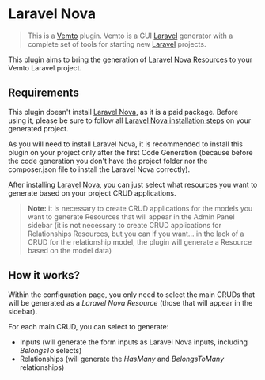 # Laravel Nova

> This is a [Vemto](https://vemto.app) plugin. Vemto is a GUI [Laravel](https://laravel.com) generator with a complete set of tools for starting new [Laravel](https://laravel.com) projects. 

This plugin aims to bring the generation of [Laravel Nova Resources](https://nova.laravel.com/docs/3.0/resources/) to your Vemto Laravel project.

## Requirements

This plugin doesn't install [Laravel Nova](https://nova.laravel.com/), as it is a paid package. Before using it, please be sure to follow all [Laravel Nova installation steps](https://nova.laravel.com/docs/3.0/installation.html) on your generated project.

As you will need to install Laravel Nova, it is recommended to install this plugin on your project only after the first Code Generation (because before the code generation you don't have the project folder nor the composer.json file to install the Laravel Nova correctly).

After installing [Laravel Nova](https://nova.laravel.com/), you can just select what resources you want to generate based on your project CRUD applications.

> **Note:** it is necessary to create CRUD applications for the models you want to generate Resources that will appear in the Admin Panel sidebar (it is not necessary to create CRUD applications for Relationships Resources, but you can if you want... in the lack of a CRUD for the relationship model, the plugin will generate a Resource based on the model data)

## How it works?

Within the configuration page, you only need to select the main CRUDs that will be generated as a *Laravel Nova Resource* (those that will appear in the sidebar).

For each main CRUD, you can select to generate:

- Inputs (will generate the form inputs as Laravel Nova inputs, including *BelongsTo* selects)
- Relationships (will generate the *HasMany* and *BelongsToMany* relationships)